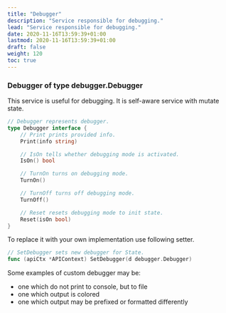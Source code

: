 ```yaml
---
title: "Debugger"
description: "Service responsible for debugging."
lead: "Service responsible for debugging."
date: 2020-11-16T13:59:39+01:00
lastmod: 2020-11-16T13:59:39+01:00
draft: false
weight: 120
toc: true
---
```


### Debugger of type debugger.Debugger
This service is useful for debugging. It is self-aware service with mutate state.

```go
// Debugger represents debugger.
type Debugger interface {
	// Print prints provided info.
	Print(info string)

	// IsOn tells whether debugging mode is activated.
	IsOn() bool

	// TurnOn turns on debugging mode.
	TurnOn()

	// TurnOff turns off debugging mode.
	TurnOff()

	// Reset resets debugging mode to init state.
	Reset(isOn bool)
}
```
To replace it with your own implementation use following setter.
```go
// SetDebugger sets new debugger for State.
func (apiCtx *APIContext) SetDebugger(d debugger.Debugger)
```

Some examples of custom debugger may be:
- one which do not print to console, but to file
- one which output is colored
- one which output may be prefixed or formatted differently
